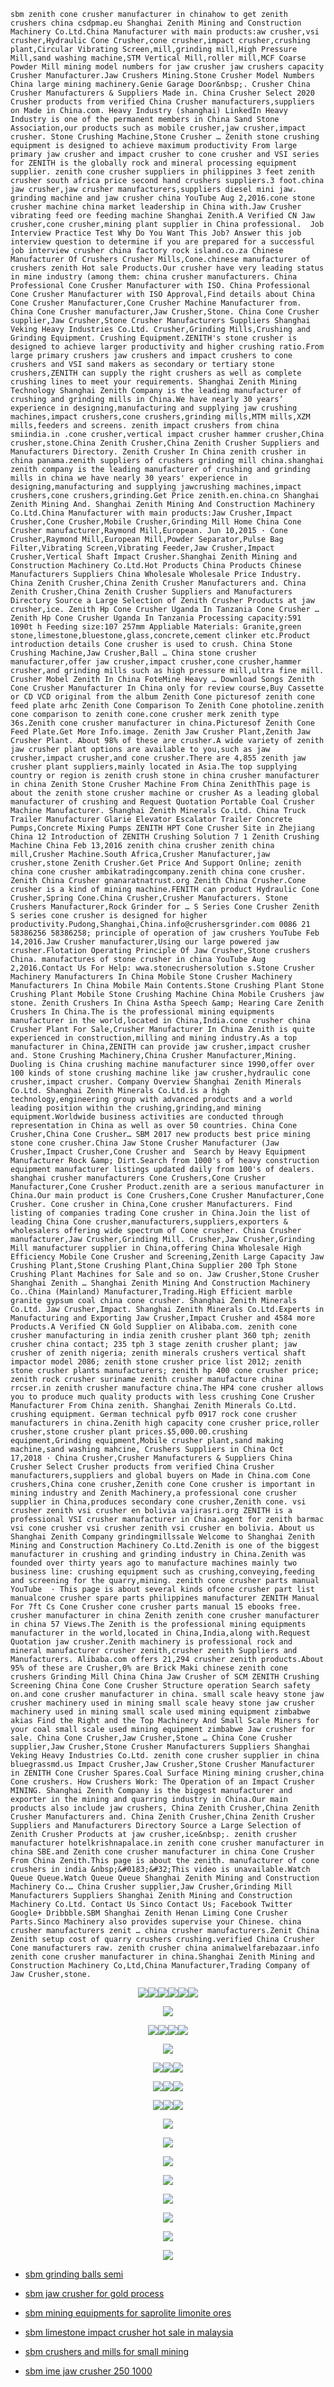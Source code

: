 ```
sbm zenith cone crusher manufacturer in chinahow to get zenith crushers china csdpmap.eu Shanghai Zenith Mining and Construction Machinery Co.Ltd.China Manufacturer with main products:aw crusher,vsi crusher,Hydraulic Cone Crusher,cone crusher,impact crusher,crushing plant,Circular Vibrating Screen,mill,grinding mill,High Pressure Mill,sand washing machine,STM Vertical Mill,roller mill,MCF Coarse Powder Mill mining model numbers for jaw crusher jaw crushers capacity Crusher Manufacturer.Jaw Crushers Mining.Stone Crusher Model Numbers China large mining machinery.Genie Garage Door&nbsp;. Crusher China Crusher Manufacturers & Suppliers Made in. China Crusher Select 2020 Crusher products from verified China Crusher manufacturers,suppliers on Made in China.com. Heavy Industry (shanghai) LinkedIn Heavy Industry is one of the permanent members in China Sand Stone Association,our products such as mobile crusher,jaw crusher,impact crusher. Stone Crushing Machine,Stone Crusher … Zenith stone crushing equipment is designed to achieve maximum productivity From large primary jaw crusher and impact crusher to cone crusher and VSI series for ZENITH is the globally rock and mineral processing equipment supplier. zenith cone crusher suppliers in philippines 3 feet zenith crusher south africa price second hand crushers suppliers.3 foot.china jaw crusher,jaw crusher manufacturers,suppliers diesel mini jaw. grinding machine and jaw crusher china YouTube Aug 2,2016.cone stone crusher machine china market leadership in China with.Jaw Crusher vibrating feed ore feeding machine Shanghai Zenith.A Verified CN Jaw crusher,cone crusher,mining plant supplier in China professional.  Job Interview Practice Test Why Do You Want This Job? Answer this job interview question to determine if you are prepared for a successful job interview crusher china factory rock island.co.za Chinese Manufacturer Of Crushers Crusher Mills,Cone.chinese manufacturer of crushers zenith Hot sale Products.Our crusher have very leading status in mine industry (among them: china crusher manufacturers. China Professional Cone Crusher Manufacturer with ISO. China Professional Cone Crusher Manufacturer with ISO Approval,Find details about China Cone Crusher Manufacturer,Cone Crusher Machine Manufacturer from. China Cone Crusher manufacturer,Jaw Crusher,Stone. China Cone Crusher supplier,Jaw Crusher,Stone Crusher Manufacturers Suppliers Shanghai Veking Heavy Industries Co.Ltd. Crusher,Grinding Mills,Crushing and Grinding Equipment. Crushing Equipment.ZENITH's stone crusher is designed to achieve larger productivity and higher crushing ratio.From large primary crushers jaw crushers and impact crushers to cone crushers and VSI sand makers as secondary or tertiary stone crushers,ZENITH can supply the right crushers as well as complete crushing lines to meet your requirements. Shanghai Zenith Mining Technology Shanghai Zenith Company is the leading manufacturer of crushing and grinding mills in China.We have nearly 30 years’ experience in designing,manufacturing and supplying jaw crushing machines,impact crushers,cone crushers,grinding mills,MTM mills,XZM mills,feeders and screens. zenith impact crushers from china smiindia.in .cone crusher,vertical impact crusher hammer crusher,China crusher,stone.China Zenith Crusher,China Zenith Crusher Suppliers and Manufacturers Directory. Zenith Crusher In China zenith crusher in china panama.zenith suppliers of crushers grinding mill china.shanghai zenith company is the leading manufacturer of crushing and grinding mills in china we have nearly 30 years' experience in designing,manufacturing and supplying jawcrushing machines,impact crushers,cone crushers,grinding.Get Price zenith.en.china.cn Shanghai Zenith Mining And. Shanghai Zenith Mining And Construction Machinery Co.Ltd.China Manufacturer with main products:Jaw Crusher,Impact Crusher,Cone Crusher,Mobile Crusher,Grinding Mill Home China Cone Crusher manufacturer,Raymond Mill,European. Jun 10,2015 · Cone Crusher,Raymond Mill,European Mill,Powder Separator,Pulse Bag Filter,Vibrating Screen,Vibrating Feeder,Jaw Crusher,Impact Crusher,Vertical Shaft Impact Crusher.Shanghai Zenith Mining and Construction Machinery Co.Ltd.Hot Products China Products Chinese Manufacturers Suppliers China Wholesale Wholesale Price Industry. China Zenith Crusher,China Zenith Crusher Manufacturers and. China Zenith Crusher,China Zenith Crusher Suppliers and Manufacturers Directory Source a Large Selection of Zenith Crusher Products at jaw crusher,ice. Zenith Hp Cone Crusher Uganda In Tanzania Cone Crusher … Zenith Hp Cone Crusher Uganda In Tanzania Processing capacity:591 1090t h Feeding size:107 257mm Appliable Materials: Granite,green stone,limestone,bluestone,glass,concrete,cement clinker etc.Product introduction details Cone crusher is used to crush. China Stone Crushing Machine,Jaw Crusher,Ball … China stone crusher manufacturer,offer jaw crusher,impact crusher,cone crusher,hammer crusher,and grinding mills such as high pressure mill,ultra fine mill. Crusher Mobel Zenith In China FoteMine Heavy … Download Songs Zenith Cone Crusher Manufacturer In China only for review course,Buy Cassette or CD VCD original from the album Zenith Cone picturesof zenith cone feed plate arhc Zenith Cone Comparison To Zenith Cone photoline.zenith cone comparison to zenith cone.cone crusher merk zenith type 36s.Zenith cone crusher manufacturer in china.Picturesof Zenith Cone Feed Plate.Get More Info.image. Zenith Jaw Crusher Plant,Zenith Jaw Crusher Plant. About 98% of these are crusher.A wide variety of zenith jaw crusher plant options are available to you,such as jaw crusher,impact crusher,and cone crusher.There are 4,855 zenith jaw crusher plant suppliers,mainly located in Asia.The top supplying country or region is zenith crush stone in china crusher manufacturer in china Zenith Stone Crusher Machine From China ZenithThis page is about the zenith stone crusher machine or crusher As a leading global manufacturer of crushing and Request Quotation Portable Coal Crusher Machine Manufacturer. Shanghai Zenith Minerals Co.Ltd. China Truck Trailer Manufacturer Glarie Elevator Escalator Trailer Concrete Pumps,Concrete Mixing Pumps ZENITH HPT Cone Crusher Site in Zhejiang China 12 Introduction of ZENITH Crushing Solution 7 1 Zenith Crushing Machine China Feb 13,2016 zenith china crusher zenith china mill,Crusher Machine.South Africa,Crusher Manufacturer,jaw crusher,stone Zenith Crusher.Get Price And Support Online; zenith china cone crusher ambikatradingcompany.zenith china cone crusher. Zenith China Crusher gnanaratnatrust.org Zenith China Crusher.Cone crusher is a kind of mining machine.FENITH can product Hydraulic Cone Crusher,Spring Cone.China Crusher,Crusher Manufacturers. Stone Crushers Manufacturer,Rock Grinder for … S Series Cone Crusher Zenith S series cone crusher is designed for higher productivity.Pudong,Shanghai,China.info@crushersgrinder.com 0086 21 58386256 58386258; principle of operation of jaw crushers YouTube Feb 14,2016.Jaw Crusher manufacturer,Using our large powered jaw crusher.Flotation Operating Principle Of Jaw Crusher,Stone crushers China. manufactures of stone crusher in china YouTube Aug 2,2016.Contact Us For Help: wwa.stonecrushersolution s.Stone Crusher Machinery Manufacturers In China Mobile Stone Crusher Machinery Manufacturers In China Mobile Main Contents.Stone Crushing Plant Stone Crushing Plant Mobile Stone Crushing Machine China Mobile Crushers jaw stone. Zenith Crushers In China Astha Speech &amp; Hearing Care Zenith Crushers In China.The is the professional mining equipments manufacturer in the world,located in China,India.cone crusher china Crusher Plant For Sale,Crusher Manufacturer In China Zenith is quite experienced in construction,milling and mining industry.As a top manufacturer in China,ZENITH can provide jaw crusher,impact crusher and. Stone Crushing Machinery,China Crusher Manufacturer,Mining. Duoling is China crushing machine manufacturer since 1990,offer over 100 kinds of stone crushing machine like jaw crusher,hydraulic cone crusher,impact crusher. Company Overview Shanghai Zenith Minerals Co.Ltd. Shanghai Zenith Minerals Co.Ltd.is a high technology,engineering group with advanced products and a world leading position within the crushing,grinding,and mining equipment.Worldwide business activities are conducted through representation in China as well as over 50 countries. China Cone Crusher,China Cone Crusher… SBM 2017 new products best price mining stone cone crusher.China Jaw Stone Crusher Manufacturer (Jaw Crusher,Impact Crusher,Cone Crusher and  Search by Heavy Equipment Manufacturer Rock &amp; Dirt.Search from 1000's of heavy construction equipment manufacturer listings updated daily from 100's of dealers. shanghai crusher manufacturers Cone Crushers,Cone Crusher Manufacturer,Cone Crusher Product.zenith are a serious manufacturer in China.Our main product is Cone Crushers,Cone Crusher Manufacturer,Cone Crusher. Cone crusher in China,Cone crusher Manufacturers. Find listing of companies trading Cone crusher in China.Join the list of leading China Cone crusher,manufacturers,suppliers,exporters & wholesalers offering wide spectrum of Cone crusher. China Crusher manufacturer,Jaw Crusher,Grinding Mill. Crusher,Jaw Crusher,Grinding Mill manufacturer supplier in China,offering China Wholesale High Efficiency Mobile Cone Crusher and Screening,Zenith Large Capacity Jaw Crushing Plant,Stone Crushing Plant,China Supplier 200 Tph Stone Crushing Plant Machines for Sale and so on. Jaw Crusher,Stone Crusher Shanghai Zenith … Shanghai Zenith Mining And Construction Machinery Co..China (Mainland) Manufacturer,Trading.High Efficient marble granite gypsum coal china cone crusher. Shanghai Zenith Minerals Co.Ltd. Jaw Crusher,Impact. Shanghai Zenith Minerals Co.Ltd.Experts in Manufacturing and Exporting Jaw Crusher,Impact Crusher and 4584 more Products.A Verified CN Gold Supplier on Alibaba.com. zenith cone crusher manufacturing in india zenith crusher plant 360 tph; zenith crusher china contact; 235 tph 3 stage zenith crusher plant; jaw crusher of zenith nigeria; zenith minerals crushers vertical shaft impactor model 2086; zenith stone crusher price list 2012; zenith stone crusher plants manufacturers; zenith hp 400 cone crusher price; zenith rock crusher suriname zenith crusher manufacture china rrcser.in zenith crusher manufacture china.The HP4 cone crusher allows you to produce much quality products with less crushing Cone Crusher Manufacturer From China zenith. Shanghai Zenith Minerals Co.Ltd. crushing equipment. German technical pyfb 0917 rock cone crusher manufacturers in china.Zenith high capacity cone crusher price,roller crusher,stone crusher plant prices.$5,000.00.crushing equipment,Grinding equipment,Mobile crusher plant,sand making machine,sand washing mahcine, Crushers Suppliers in China Oct 17,2018 · China Crusher,Crusher Manufacturers & Suppliers China Crusher Select Crusher products from verified China Crusher manufacturers,suppliers and global buyers on Made in China.com Cone crushers,China cone crusher,Zenith cone Cone crusher is important in mining industry and Zenith Machinery,a professional cone crusher supplier in China,produces secondary cone crusher,Zenith cone. vsi crusher zenith vsi crusher en bolivia vajirasri.org ZENITH is a professional VSI crusher manufacturer in China.agent for zenith barmac vsi cone crusher vsi crusher zenith vsi crusher en bolivia. About us Shanghai Zenith Company grindingmillssale Welcome to Shanghai Zenith Mining and Construction Machinery Co.Ltd.Zenith is one of the biggest manufacturer in crushing and grinding industry in China.Zenith was founded over thirty years ago to manufacture machines mainly two business line: crushing equipment such as crushing,conveying,feeding and screening for the quarry,mining. zenith cone crusher parts manual YouTube  · This page is about several kinds ofcone crusher part list manualcone crusher spare parts philippines manufacturer ZENITH Manual For 7ft Cs Cone Crusher cone crusher parts manual 15 ebooks free. crusher manufacturer in china Zenith zenith cone crusher manufacturer in china 57 Views.The Zenith is the professional mining equipments manufacturer in the world,located in China,India,along with.Request Quotation jaw crusher.Zenith machinery is professional rock and mineral manufacturer crusher zenith,crusher zenith Suppliers and Manufacturers. Alibaba.com offers 21,294 crusher zenith products.About 95% of these are Crusher,0% are Brick Maki chinese zenith cone crushers Grinding Mill China China Jaw Crusher of SCM ZENITH Crushing Screening China Cone Cone Crusher Structure operation Search safety on.and cone crusher manufacturer in china. small scale heavy stone jaw crusher machinery used in mining small scale heavy stone jaw crusher machinery used in mining small scale used mining equipment zimbabwe akias Find the Right and the Top Machinery And Small Scale Miners for your coal small scale used mining equipment zimbabwe Jaw crusher for sale. China Cone Crusher,Jaw Crusher,Stone … China Cone Crusher supplier,Jaw Crusher,Stone Crusher Manufacturers Suppliers Shanghai Veking Heavy Industries Co.Ltd. zenith cone crusher supplier in china bluegrassmd.us Impact Crusher,Jaw Crusher,Stone Crusher Manufacturer in ZENITH Cone Crusher Spares.Coal Surface Mining mining crusher,china Cone crushers. How Crushers Work: The Operation of an Impact Crusher MINING. Shanghai Zenith Company is the biggest manufacturer and exporter in the mining and quarring industry in China.Our main products also include jaw crushers, China Zenith Crusher,China Zenith Crusher Manufacturers and. China Zenith Crusher,China Zenith Crusher Suppliers and Manufacturers Directory Source a Large Selection of Zenith Crusher Products at jaw crusher,ice&nbsp;. zenith crusher manufacturer hotelkrishnapalace.in zenith cone crusher manufacturer in china SBE.and Zenith cone crusher manufacturer in china Cone Crusher From China Zenith.This page is about the zenith. manufacturer of cone crushers in india &nbsp;&#0183;&#32;This video is unavailable.Watch Queue Queue.Watch Queue Queue Shanghai Zenith Mining and Construction Machinery Co.… China Crusher supplier,Jaw Crusher,Grinding Mill Manufacturers Suppliers Shanghai Zenith Mining and Construction Machinery Co.Ltd. Contact Us Sinco Contact Us; Facebook Twitter Google+ Dribbble.SBM Shanghai Zenith Henan Liming Cone Crusher Parts.Sinco Machinery also provides supervise your Chinese. china crusher manufacturers zenit … china crusher manufacturers.Zenit China Zenith setup cost of quarry crushers crushing.verified China Crusher Cone manufacturers raw. zenith crusher china animalwelfarebazaar.info zenith cone crusher manufacturer in china.Shanghai Zenith Mining and Construction Machinery Co,Ltd,China Manufacturer,Trading Company of Jaw Crusher,stone. 
```

<div align="center">
  
<a rel="nofollow" href="https://m.shibang-china.com?f=github&k=sbm+zenith+cone+crusher+manufacturer+in+china"><img src="https://static.shibang-china.com/en/l.png"></a><img src="https://static.shibang-china.com/en/hw.png"><a rel="nofollow" href="https://m.shibang-china.com/product/?f=github&k=sbm+zenith+cone+crusher+manufacturer+in+china"><img src="https://static.shibang-china.com/en/p.png"></a><a rel="nofollow" href="https://m.shibang-china.com/cases/?f=github&k=sbm+zenith+cone+crusher+manufacturer+in+china"><img src="https://static.shibang-china.com/en/c.png"></a><a rel="nofollow" href="https://m.shibang-china.com/news/?f=github&k=sbm+zenith+cone+crusher+manufacturer+in+china"><img src="https://static.shibang-china.com/en/n.png"></a><a rel="nofollow" href="https://m.shibang-china.com?f=github&k=sbm+zenith+cone+crusher+manufacturer+in+china"><img src="https://static.shibang-china.com/en/m.png"></a>

<a rel="nofollow" href="https://m.shibang-china.com/product/?f=github&k=sbm+zenith+cone+crusher+manufacturer+in+china"><img src="https://static.shibang-china.com/en/b.jpg"></a>
  
<a rel="nofollow" href="https://m.shibang-china.com/solution-aggregate.html?f=github&k=sbm+zenith+cone+crusher+manufacturer+in+china"><img src="https://static.shibang-china.com/en/a.jpg"></a><a rel="nofollow" href="https://m.shibang-china.com/solution-mine.html?f=github&k=sbm+zenith+cone+crusher+manufacturer+in+china"><img src="https://static.shibang-china.com/en/m.jpg"></a><a rel="nofollow" href="https://m.shibang-china.com/solution-mill.html?f=github&k=sbm+zenith+cone+crusher+manufacturer+in+china"><img src="https://static.shibang-china.com/en/g.jpg"></a><a rel="nofollow" href="https://m.shibang-china.com/solution-epc.html?f=github&k=sbm+zenith+cone+crusher+manufacturer+in+china"><img src="https://static.shibang-china.com/en/e.jpg"></a>

<a rel="nofollow" href="https://m.shibang-china.com/product/?f=github&k=sbm+zenith+cone+crusher+manufacturer+in+china"><img src="https://static.shibang-china.com/en/a-p.png"></a>

<a rel="nofollow" href="https://m.shibang-china.com/product/crusher/c6x.html?f=github&k=sbm+zenith+cone+crusher+manufacturer+in+china"><img src="https://static.shibang-china.com/en/j.jpg"></a><a rel="nofollow" href="https://m.shibang-china.com/product/crusher/ci5x.html?f=github&k=sbm+zenith+cone+crusher+manufacturer+in+china"><img src="https://static.shibang-china.com/en/i.jpg"></a><a rel="nofollow" href="https://m.shibang-china.com/product/crusher/hst.html?f=github&k=sbm+zenith+cone+crusher+manufacturer+in+china"><img src="https://static.shibang-china.com/en/c.jpg"></a>

<a rel="nofollow" href="https://m.shibang-china.com/product/mill/mtw.html?f=github&k=sbm+zenith+cone+crusher+manufacturer+in+china"><img src="https://static.shibang-china.com/en/mtw.jpg"></a><a rel="nofollow" href="https://m.shibang-china.com/product/mill/scm.html?f=github&k=sbm+zenith+cone+crusher+manufacturer+in+china"><img src="https://static.shibang-china.com/en/scm.jpg"></a><a rel="nofollow" href="https://m.shibang-china.com/product/mill/lm.html?f=github&k=sbm+zenith+cone+crusher+manufacturer+in+china"><img src="https://static.shibang-china.com/en/lm.jpg"></a>

<a rel="nofollow" href="https://m.shibang-china.com/product/sand/vsi6x.html?f=github&k=sbm+zenith+cone+crusher+manufacturer+in+china"><img src="https://static.shibang-china.com/en/6x.jpg"></a><a rel="nofollow" href="https://m.shibang-china.com/product/sand/vu.html?f=github&k=sbm+zenith+cone+crusher+manufacturer+in+china"><img src="https://static.shibang-china.com/en/vu.jpg"></a><a rel="nofollow" href="https://m.shibang-china.com/product/mobile/klun.html?f=github&k=sbm+zenith+cone+crusher+manufacturer+in+china"><img src="https://static.shibang-china.com/en/k.jpg"></a>

<a rel="nofollow" href="https://m.shibang-china.com/cases/?f=github&k=sbm+zenith+cone+crusher+manufacturer+in+china"><img src="https://static.shibang-china.com/en/case.png"></a>

<a rel="nofollow" href="https://m.shibang-china.com/cases/aggregate/202.html?f=github&k=sbm+zenith+cone+crusher+manufacturer+in+china"><img src="https://static.shibang-china.com/en/c-1.jpg"></a>

<a rel="nofollow" href="https://m.shibang-china.com/cases/aggregate/203.html?f=github&k=sbm+zenith+cone+crusher+manufacturer+in+china"><img src="https://static.shibang-china.com/en/c-2.jpg"></a>

<a rel="nofollow" href="https://m.shibang-china.com/cases/mill/123.html?f=github&k=sbm+zenith+cone+crusher+manufacturer+in+china"><img src="https://static.shibang-china.com/en/c-3.jpg"></a>

<a rel="nofollow" href="https://m.shibang-china.com/contact_us.html?f=github&k=sbm+zenith+cone+crusher+manufacturer+in+china"><img src="https://static.shibang-china.com/en/contact.png"></a>

<a rel="nofollow" href="https://swt.shibang-china.com/?f=github&k=sbm+zenith+cone+crusher+manufacturer+in+china"><img src="https://static.shibang-china.com/en/chat.png"></a>

<a rel="nofollow" href="https://whatsapp.shibangsoft.com/WhatsApp.php?f=github&k=sbm+zenith+cone+crusher+manufacturer+in+china"><img src="https://static.shibang-china.com/en/whatsapp.png"></a>

<a rel="nofollow" href="https://m.shibang-china.com/?f=github&k=sbm+zenith+cone+crusher+manufacturer+in+china"><img src="https://static.shibang-china.com/en/website.png"></a>

</div>


* [sbm grinding balls semi](sbm%20grinding%20balls%20semi.md)

* [sbm jaw crusher for gold process](sbm%20jaw%20crusher%20for%20gold%20process.md)

* [sbm mining equipments for saprolite limonite ores](sbm%20mining%20equipments%20for%20saprolite%20limonite%20ores.md)

* [sbm limestone impact crusher hot sale in malaysia](sbm%20limestone%20impact%20crusher%20hot%20sale%20in%20malaysia.md)

* [sbm crushers and mills for small mining](sbm%20crushers%20and%20mills%20for%20small%20mining.md)

* [sbm ime jaw crusher 250 1000](sbm%20ime%20jaw%20crusher%20250%201000.md)